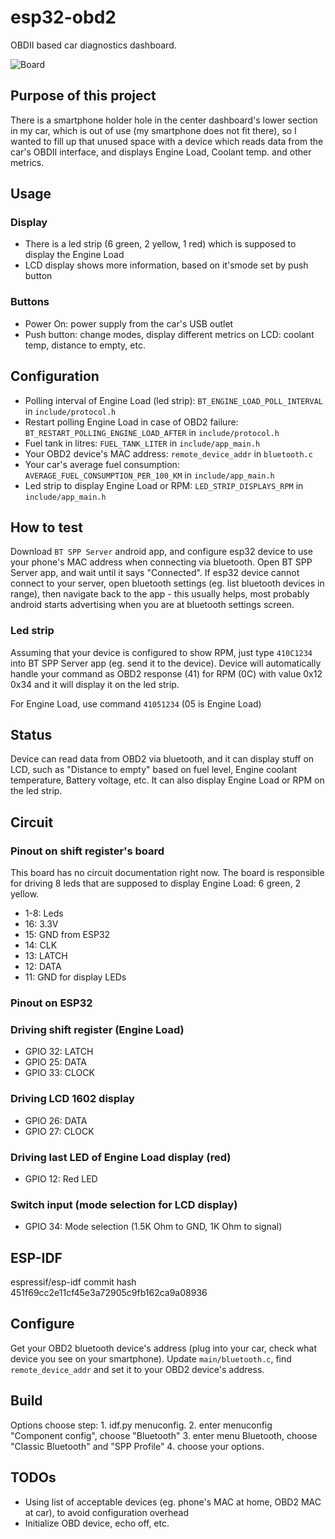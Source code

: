 # esp32-obd2

OBDII based car diagnostics dashboard.

![Board](https://raw.githubusercontent.com/akos-sereg/esp32-obd2/master/docs/board.jpg)

## Purpose of this project

There is a smartphone holder hole in the center dashboard's lower section in my car, which is 
out of use (my smartphone does not fit there), so I wanted to fill up that unused space with 
a device which reads data from the car's OBDII interface, and displays Engine Load, Coolant temp. 
and other metrics.

## Usage

### Display

- There is a led strip (6 green, 2 yellow, 1 red) which is supposed to display the Engine Load
- LCD display shows more information, based on it'smode set by push button

### Buttons

- Power On: power supply from the car's USB outlet
- Push button: change modes, display different metrics on LCD: coolant temp, distance to empty, etc.

## Configuration

- Polling interval of Engine Load (led strip): `BT_ENGINE_LOAD_POLL_INTERVAL` in `include/protocol.h`
- Restart polling Engine Load in case of OBD2 failure: `BT_RESTART_POLLING_ENGINE_LOAD_AFTER` in `include/protocol.h`
- Fuel tank in litres: `FUEL_TANK_LITER` in `include/app_main.h`
- Your OBD2 device's MAC address: `remote_device_addr` in `bluetooth.c`
- Your car's average fuel consumption: `AVERAGE_FUEL_CONSUMPTION_PER_100_KM` in `include/app_main.h`
- Led strip to display Engine Load or RPM: `LED_STRIP_DISPLAYS_RPM` in `include/app_main.h`

## How to test

Download `BT SPP Server` android app, and configure esp32 device to use your phone's MAC address when connecting via 
bluetooth. Open BT SPP Server app, and wait until it says "Connected". If esp32 device cannot connect to your server, 
open bluetooth settings (eg. list bluetooth devices in range), then navigate back to the app - this usually helps, most probably 
android starts advertising when you are at bluetooth settings screen.

### Led strip

Assuming that your device is configured to show RPM, just type `410C1234` into BT SPP Server app (eg. send it to the device). 
Device will automatically handle your command as OBD2 response (41) for RPM (0C) with value 0x12 0x34 and it will display it on the led strip.

For Engine Load, use command `41051234` (05 is Engine Load)

## Status

Device can read data from OBD2 via bluetooth, and it can display stuff on LCD, such as "Distance to empty" based on 
fuel level, Engine coolant temperature, Battery voltage, etc. It can also display Engine Load or RPM on the led strip.

## Circuit

### Pinout on shift register's board

This board has no circuit documentation right now. The board is responsible for driving 
8 leds that are supposed to display Engine Load: 6 green, 2 yellow.

- 1-8: Leds
- 16: 3.3V
- 15: GND from ESP32
- 14: CLK
- 13: LATCH
- 12: DATA
- 11: GND for display LEDs

### Pinout on ESP32

### Driving shift register (Engine Load)

- GPIO 32: LATCH
- GPIO 25: DATA
- GPIO 33: CLOCK

### Driving LCD 1602 display

- GPIO 26: DATA
- GPIO 27: CLOCK

### Driving last LED of Engine Load display (red)

- GPIO 12: Red LED

### Switch input (mode selection for LCD display)

- GPIO 34: Mode selection (1.5K Ohm to GND, 1K Ohm to signal)

## ESP-IDF

espressif/esp-idf commit hash 451f69cc2e11cf45e3a72905c9fb162ca9a08936

## Configure

Get your OBD2 bluetooth device's address (plug into your car, check what device you see on your smartphone). 
Update `main/bluetooth.c`, find `remote_device_addr` and set it to your OBD2 device's address.

## Build

Options choose step:
    1. idf.py menuconfig.
    2. enter menuconfig "Component config", choose "Bluetooth"
    3. enter menu Bluetooth, choose "Classic Bluetooth" and "SPP Profile"
    4. choose your options.

## TODOs

- Using list of acceptable devices (eg. phone's MAC at home, OBD2 MAC at car), to avoid configuration overhead
- Initialize OBD device, echo off, etc.